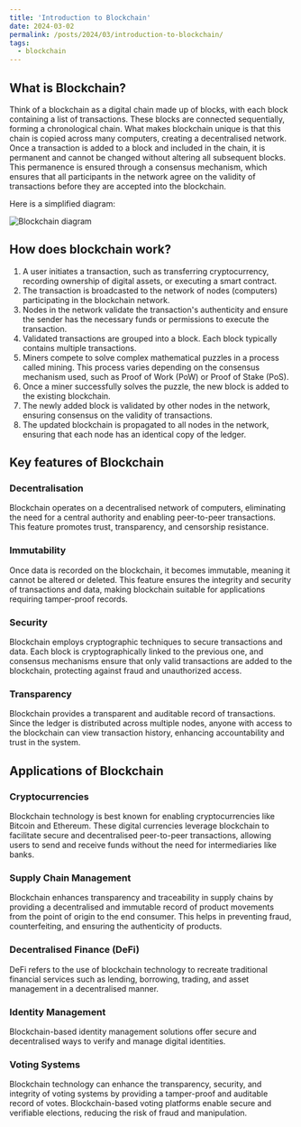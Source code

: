 ```yaml
---
title: 'Introduction to Blockchain'
date: 2024-03-02
permalink: /posts/2024/03/introduction-to-blockchain/
tags:
  - blockchain
---
```


## What is Blockchain?
Think of a blockchain as a digital chain made up of blocks, with each block containing a list of transactions. These blocks are connected sequentially, forming a chronological chain. What makes blockchain unique is that this chain is copied across many computers, creating a decentralised network. Once a transaction is added to a block and included in the chain, it is permanent and cannot be changed without altering all subsequent blocks. This permanence is ensured through a consensus mechanism, which ensures that all participants in the network agree on the validity of transactions before they are accepted into the blockchain.

Here is a simplified diagram:

![Blockchain diagram](/images/blockchain-diagram.jpg)

## How does blockchain work?
1. A user initiates a transaction, such as transferring cryptocurrency, recording ownership of digital assets, or executing a smart contract.
2. The transaction is broadcasted to the network of nodes (computers) participating in the blockchain network.
3. Nodes in the network validate the transaction's authenticity and ensure the sender has the necessary funds or permissions to execute the transaction.
4. Validated transactions are grouped into a block. Each block typically contains multiple transactions.
5. Miners compete to solve complex mathematical puzzles in a process called mining. This process varies depending on the consensus mechanism used, such as Proof of Work (PoW) or Proof of Stake (PoS).
6. Once a miner successfully solves the puzzle, the new block is added to the existing blockchain.
7. The newly added block is validated by other nodes in the network, ensuring consensus on the validity of transactions.
8. The updated blockchain is propagated to all nodes in the network, ensuring that each node has an identical copy of the ledger.

## Key features of Blockchain
### Decentralisation
Blockchain operates on a decentralised network of computers, eliminating the need for a central authority and enabling peer-to-peer transactions. This feature promotes trust, transparency, and censorship resistance.

### Immutability
Once data is recorded on the blockchain, it becomes immutable, meaning it cannot be altered or deleted. This feature ensures the integrity and security of transactions and data, making blockchain suitable for applications requiring tamper-proof records.

### Security
Blockchain employs cryptographic techniques to secure transactions and data. Each block is cryptographically linked to the previous one, and consensus mechanisms ensure that only valid transactions are added to the blockchain, protecting against fraud and unauthorized access.

### Transparency
Blockchain provides a transparent and auditable record of transactions. Since the ledger is distributed across multiple nodes, anyone with access to the blockchain can view transaction history, enhancing accountability and trust in the system. 

## Applications of Blockchain
### Cryptocurrencies
Blockchain technology is best known for enabling cryptocurrencies like Bitcoin and Ethereum. These digital currencies leverage blockchain to facilitate secure and decentralised peer-to-peer transactions, allowing users to send and receive funds without the need for intermediaries like banks.

### Supply Chain Management
Blockchain enhances transparency and traceability in supply chains by providing a decentralised and immutable record of product movements from the point of origin to the end consumer. This helps in preventing fraud, counterfeiting, and ensuring the authenticity of products.

### Decentralised Finance (DeFi)
DeFi refers to the use of blockchain technology to recreate traditional financial services such as lending, borrowing, trading, and asset management in a decentralised manner.

### Identity Management
Blockchain-based identity management solutions offer secure and decentralised ways to verify and manage digital identities.

### Voting Systems
Blockchain technology can enhance the transparency, security, and integrity of voting systems by providing a tamper-proof and auditable record of votes. Blockchain-based voting platforms enable secure and verifiable elections, reducing the risk of fraud and manipulation.

